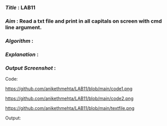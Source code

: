 ### ***Title*** : LAB11
### ***Aim*** : Read a txt file and print in all capitals on screen with cmd line argument.
### ***Algorithm*** :
### ***Explanation*** :
### ***Output Screenshot*** :

Code:

https://github.com/anikethmehta/LAB11/blob/main/code1.png

https://github.com/anikethmehta/LAB11/blob/main/code2.png

https://github.com/anikethmehta/LAB11/blob/main/textfile.png

Output:
